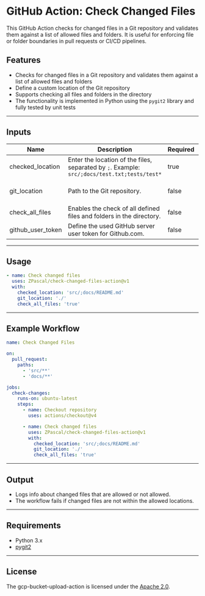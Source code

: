 # GitHub Action: Check Changed Files

This GitHub Action checks for changed files in a Git repository and validates them against a list of allowed files and folders. It is useful for enforcing file or folder boundaries in pull requests or CI/CD pipelines.

## Features

- Checks for changed files in a Git repository and validates them against a list of allowed files and folders
- Define a custom location of the Git repository
- Supports checking all files and folders in the directory
- The functionality is implemented in Python using the `pygit2` library and fully tested by unit tests

---

## Inputs

| Name              | Description                                                                                  | Required | Default                     |
|-------------------|----------------------------------------------------------------------------------------------|----------|-----------------------------|
| checked_location  | Enter the location of the files, separated by `;`. Example: `src/;docs/test.txt;tests/test*` | true     |                             |
| git_location      | Path to the Git repository.                                                                  | false    | (current working directory) |
| check_all_files   | Enables the check of all defined files and folders in the directory.                         | false    | false                       |
| github_user_token | Define the used GitHub server user token for Github.com.                                     | false    |                             |

---

## Usage

```yaml
- name: Check changed files
  uses: ZPascal/check-changed-files-action@v1
  with:
    checked_location: 'src/;docs/README.md'
    git_location: './'
    check_all_files: 'true'
```

---

## Example Workflow

```yaml
name: Check Changed Files

on:
  pull_request:
    paths:
      - 'src/**'
      - 'docs/**'

jobs:
  check-changes:
    runs-on: ubuntu-latest
    steps:
      - name: Checkout repository
        uses: actions/checkout@v4

      - name: Check changed files
        uses: ZPascal/check-changed-files-action@v1
        with:
          checked_location: 'src/;docs/README.md'
          git_location: './'
          check_all_files: 'true'
```

---

## Output

- Logs info about changed files that are allowed or not allowed.
- The workflow fails if changed files are not within the allowed locations.

---

## Requirements

- Python 3.x
- [pygit2](https://www.pygit2.org/)

---

## License

The gcp-bucket-upload-action is licensed under the [Apache 2.0](LICENSE).
